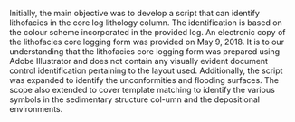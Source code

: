Initially, the main objective was to develop a script that can identify lithofacies in the core log lithology column. The identification is based on the colour scheme incorporated in the provided log. An electronic copy of the lithofacies core logging form was provided on May 9, 2018. It is to our understanding that the lithofacies core logging form was prepared using Adobe Illustrator and does not contain any visually evident document control identification pertaining to the layout used.
Additionally, the script was expanded to identify the unconformities and flooding surfaces. The scope also extended to cover template matching to identify the various symbols in the sedimentary structure col-umn and the depositional environments.